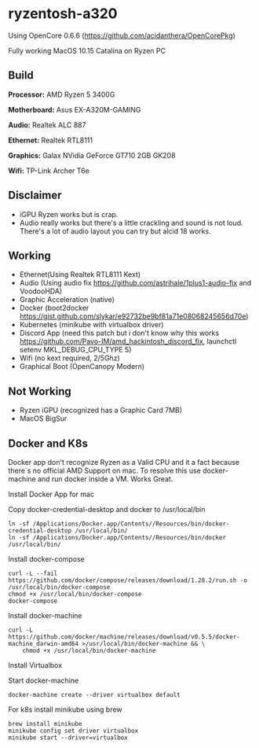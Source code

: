 # ryzentosh-a320
Using OpenCore 0.6.6 (https://github.com/acidanthera/OpenCorePkg)

Fully working MacOS 10.15 Catalina on Ryzen PC

## Build

**Processor:** AMD Ryzen 5 3400G

**Motherboard:** Asus EX-A320M-GAMING

**Audio:** Realtek ALC 887

**Ethernet:** Realtek RTL8111

**Graphics:** Galax NVidia GeForce GT710 2GB GK208

**Wifi:** TP-Link Archer T6e

## Disclaimer
- iGPU Ryzen works but is crap.
- Audio really works but there's a little crackling and sound is not loud. There's a lot of audio layout you can try but alcid 18 works.

## Working
- Ethernet(Using Realtek RTL8111 Kext)
- Audio (Using audio fix https://github.com/astrihale/1plus1-audio-fix and VoodooHDA)
- Graphic Acceleration (native)
- Docker (boot2docker https://gist.github.com/slykar/e92732be9bf81a71e08068245656d70e)
- Kubernetes (minikube with virtualbox driver)
- Discord App (need this patch but i don't know why this works https://github.com/Pavo-IM/amd_hackintosh_discord_fix, launchctl setenv MKL_DEBUG_CPU_TYPE 5)
- Wifi (no kext required, 2/5Ghz)
- Graphical Boot (OpenCanopy Modern)

## Not Working
- Ryzen iGPU (recognized has a Graphic Card 7MB)
- MacOS BigSur


## Docker and K8s

Docker app don't recognize Ryzen as a Valid CPU and it a fact because there`s no official AMD Support on mac. To resolve this use docker-machine and run docker inside a VM. Works Great.

Install Docker App for mac

Copy docker-credential-desktop and docker to /usr/local/bin

```
ln -sf /Applications/Docker.app/Contents//Resources/bin/docker-credential-desktop /usr/local/bin/
ln -sf /Applications/Docker.app/Contents//Resources/bin/docker /usr/local/bin/
```

Install docker-compose
```
curl -L --fail https://github.com/docker/compose/releases/download/1.28.2/run.sh -o /usr/local/bin/docker-compose
chmod +x /usr/local/bin/docker-compose
docker-compose
```

Install docker-machine
```
curl -L https://github.com/docker/machine/releases/download/v0.5.5/docker-machine_darwin-amd64 >/usr/local/bin/docker-machine && \
    chmod +x /usr/local/bin/docker-machine
```
Install Virtualbox 

Start docker-machine
```
docker-machine create --driver virtualbox default
```

For k8s install minikube using brew
```
brew install minikube
minikube config set driver virtualbox
minikube start --driver=virtualbox
```
